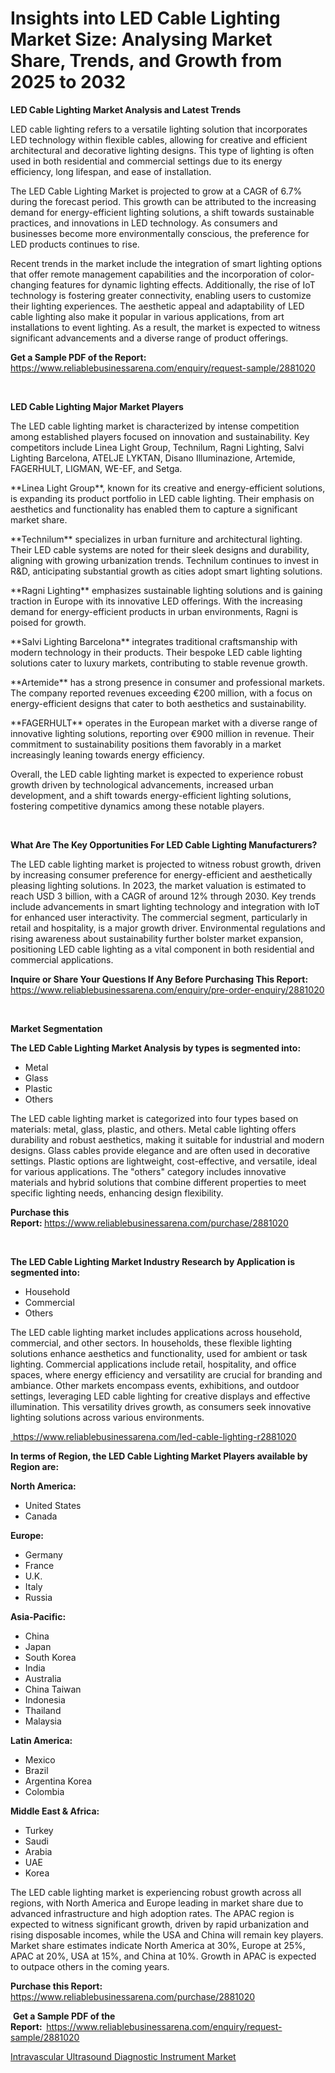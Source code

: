 <p><h1>Insights into LED Cable Lighting Market Size: Analysing Market Share, Trends, and Growth from 2025 to 2032</h1></p><p><strong>LED Cable Lighting Market Analysis and Latest Trends</strong></p>
<p><p>LED cable lighting refers to a versatile lighting solution that incorporates LED technology within flexible cables, allowing for creative and efficient architectural and decorative lighting designs. This type of lighting is often used in both residential and commercial settings due to its energy efficiency, long lifespan, and ease of installation.</p><p>The LED Cable Lighting Market is projected to grow at a CAGR of 6.7% during the forecast period. This growth can be attributed to the increasing demand for energy-efficient lighting solutions, a shift towards sustainable practices, and innovations in LED technology. As consumers and businesses become more environmentally conscious, the preference for LED products continues to rise.</p><p>Recent trends in the market include the integration of smart lighting options that offer remote management capabilities and the incorporation of color-changing features for dynamic lighting effects. Additionally, the rise of IoT technology is fostering greater connectivity, enabling users to customize their lighting experiences. The aesthetic appeal and adaptability of LED cable lighting also make it popular in various applications, from art installations to event lighting. As a result, the market is expected to witness significant advancements and a diverse range of product offerings.</p></p>
<p><strong>Get a Sample PDF of the Report:&nbsp;</strong> <a href="https://www.reliablebusinessarena.com/enquiry/request-sample/2881020?utm_campaign=2294&utm_medium=2&utm_source=Github&utm_content=ia&utm_term=12032025&utm_id=led-cable-lighting">https://www.reliablebusinessarena.com/enquiry/request-sample/2881020</a></p>
<p>&nbsp;</p>
<p><strong>LED Cable Lighting Major Market Players</strong></p>
<p><p>The LED cable lighting market is characterized by intense competition among established players focused on innovation and sustainability. Key competitors include Linea Light Group, Technilum, Ragni Lighting, Salvi Lighting Barcelona, ATELJE LYKTAN, Disano Illuminazione, Artemide, FAGERHULT, LIGMAN, WE-EF, and Setga.</p><p>**Linea Light Group**, known for its creative and energy-efficient solutions, is expanding its product portfolio in LED cable lighting. Their emphasis on aesthetics and functionality has enabled them to capture a significant market share.</p><p>**Technilum** specializes in urban furniture and architectural lighting. Their LED cable systems are noted for their sleek designs and durability, aligning with growing urbanization trends. Technilum continues to invest in R&D, anticipating substantial growth as cities adopt smart lighting solutions.</p><p>**Ragni Lighting** emphasizes sustainable lighting solutions and is gaining traction in Europe with its innovative LED offerings. With the increasing demand for energy-efficient products in urban environments, Ragni is poised for growth.</p><p>**Salvi Lighting Barcelona** integrates traditional craftsmanship with modern technology in their products. Their bespoke LED cable lighting solutions cater to luxury markets, contributing to stable revenue growth.</p><p>**Artemide** has a strong presence in consumer and professional markets. The company reported revenues exceeding €200 million, with a focus on energy-efficient designs that cater to both aesthetics and sustainability.</p><p>**FAGERHULT** operates in the European market with a diverse range of innovative lighting solutions, reporting over €900 million in revenue. Their commitment to sustainability positions them favorably in a market increasingly leaning towards energy efficiency.</p><p>Overall, the LED cable lighting market is expected to experience robust growth driven by technological advancements, increased urban development, and a shift towards energy-efficient lighting solutions, fostering competitive dynamics among these notable players.</p></p>
<p>&nbsp;</p>
<p><strong>What Are The Key Opportunities For LED Cable Lighting Manufacturers?</strong></p>
<p><p>The LED cable lighting market is projected to witness robust growth, driven by increasing consumer preference for energy-efficient and aesthetically pleasing lighting solutions. In 2023, the market valuation is estimated to reach USD 3 billion, with a CAGR of around 12% through 2030. Key trends include advancements in smart lighting technology and integration with IoT for enhanced user interactivity. The commercial segment, particularly in retail and hospitality, is a major growth driver. Environmental regulations and rising awareness about sustainability further bolster market expansion, positioning LED cable lighting as a vital component in both residential and commercial applications.</p></p>
<p><strong>Inquire or Share Your Questions If Any Before Purchasing This Report:</strong> <a href="https://www.reliablebusinessarena.com/enquiry/pre-order-enquiry/2881020?utm_campaign=2294&utm_medium=2&utm_source=Github&utm_content=ia&utm_term=12032025&utm_id=led-cable-lighting">https://www.reliablebusinessarena.com/enquiry/pre-order-enquiry/2881020</a></p>
<p>&nbsp;</p>
<p><strong>Market Segmentation</strong></p>
<p><strong>The LED Cable Lighting Market Analysis by types is segmented into:</strong></p>
<p><ul><li>Metal</li><li>Glass</li><li>Plastic</li><li>Others</li></ul></p>
<p><p>The LED cable lighting market is categorized into four types based on materials: metal, glass, plastic, and others. Metal cable lighting offers durability and robust aesthetics, making it suitable for industrial and modern designs. Glass cables provide elegance and are often used in decorative settings. Plastic options are lightweight, cost-effective, and versatile, ideal for various applications. The "others" category includes innovative materials and hybrid solutions that combine different properties to meet specific lighting needs, enhancing design flexibility.</p></p>
<p><strong>Purchase this Report:&nbsp;</strong><a href="https://www.reliablebusinessarena.com/purchase/2881020?utm_campaign=2294&utm_medium=2&utm_source=Github&utm_content=ia&utm_term=12032025&utm_id=led-cable-lighting">https://www.reliablebusinessarena.com/purchase/2881020</a></p>
<p>&nbsp;</p>
<p><strong>The LED Cable Lighting Market Industry Research by Application is segmented into:</strong></p>
<p><ul><li>Household</li><li>Commercial</li><li>Others</li></ul></p>
<p><p>The LED cable lighting market includes applications across household, commercial, and other sectors. In households, these flexible lighting solutions enhance aesthetics and functionality, used for ambient or task lighting. Commercial applications include retail, hospitality, and office spaces, where energy efficiency and versatility are crucial for branding and ambiance. Other markets encompass events, exhibitions, and outdoor settings, leveraging LED cable lighting for creative displays and effective illumination. This versatility drives growth, as consumers seek innovative lighting solutions across various environments.</p></p>
<p><a href="https://www.reliablebusinessarena.com/led-cable-lighting-r2881020?utm_campaign=2294&utm_medium=2&utm_source=Github&utm_content=ia&utm_term=12032025&utm_id=led-cable-lighting">&nbsp;https://www.reliablebusinessarena.com/led-cable-lighting-r2881020</a></p>
<p><strong>In terms of Region, the LED Cable Lighting Market Players available by Region are:</strong></p>
<p>
    <p> <strong> North America: </strong>
        <ul>
            <li>United States</li>
            <li>Canada</li>
        </ul>
        </p> 
    <p> <strong> Europe: </strong>
        <ul>
            <li>Germany</li>
            <li>France</li>
            <li>U.K.</li>
            <li>Italy</li>
            <li>Russia</li>
        </ul>
        </p> 
    <p> <strong> Asia-Pacific: </strong>
        <ul>
            <li>China</li>
            <li>Japan</li>
            <li>South Korea</li>
            <li>India</li>
            <li>Australia</li>
            <li>China Taiwan</li>
            <li>Indonesia</li>
            <li>Thailand</li>
            <li>Malaysia</li>
        </ul>
        </p> 
    <p> <strong> Latin America: </strong>
        <ul>
            <li>Mexico</li>
            <li>Brazil</li>
            <li>Argentina Korea</li>
            <li>Colombia</li>
        </ul>
        </p> 
    <p> <strong> Middle East & Africa: </strong>
        <ul>
            <li>Turkey</li>
            <li>Saudi</li>
            <li>Arabia</li>
            <li>UAE</li>
            <li>Korea</li>
        </ul>
    </p>
    </p>
<p><p>The LED cable lighting market is experiencing robust growth across all regions, with North America and Europe leading in market share due to advanced infrastructure and high adoption rates. The APAC region is expected to witness significant growth, driven by rapid urbanization and rising disposable incomes, while the USA and China will remain key players. Market share estimates indicate North America at 30%, Europe at 25%, APAC at 20%, USA at 15%, and China at 10%. Growth in APAC is expected to outpace others in the coming years.</p></p>
<p><strong>Purchase this Report: </strong><a href="https://www.reliablebusinessarena.com/purchase/2881020?utm_campaign=2294&utm_medium=2&utm_source=Github&utm_content=ia&utm_term=12032025&utm_id=led-cable-lighting">https://www.reliablebusinessarena.com/purchase/2881020</a></p>
<p>&nbsp;<strong>Get a Sample PDF of the Report:&nbsp;&nbsp;</strong><a href="https://www.reliablebusinessarena.com/enquiry/request-sample/2881020?utm_campaign=2294&utm_medium=2&utm_source=Github&utm_content=ia&utm_term=12032025&utm_id=led-cable-lighting">https://www.reliablebusinessarena.com/enquiry/request-sample/2881020</a></p>
<p><strong></strong></p>
<p><p><a href="https://github.com/marlanamarvn/Market-Research-Report-List-1/blob/main/intravascular-ultrasound-diagnostic-instrument-market.md?utm_campaign=2294&utm_medium=2&utm_source=Github&utm_content=ia&utm_term=12032025&utm_id=led-cable-lighting">Intravascular Ultrasound Diagnostic Instrument Market</a></p></p>
